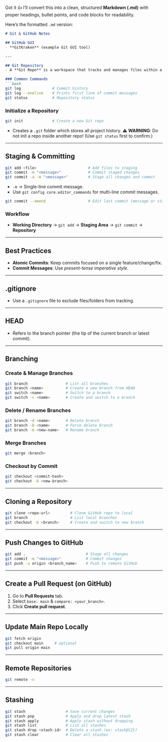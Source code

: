 Got it 👍 I’ll convert this into a clean, structured **Markdown (.md)** with proper headings, bullet points, and code blocks for readability.

Here’s the formatted `.md` version:

````markdown
# Git & GitHub Notes

## GitHub GUI
- **GitKraken** (example Git GUI tool)

---

## Git Repository
- A **Git Repo** is a workspace that tracks and manages files within a folder.

### Common Commands
```bash
git log              # Commit history
git log --oneline    # Prints first line of commit messages
git status           # Repository status
````

### Initialize a Repository

```bash
git init             # Create a new Git repo
```

* Creates a `.git` folder which stores all project history.
  ⚠️ **WARNING**: Do not init a repo inside another repo!
  (Use `git status` first to confirm.)

---

## Staging & Committing

```bash
git add <file>                       # Add files to staging
git commit -m "<message>"            # Commit staged changes
git commit -a -m "<message>"         # Stage all changes and commit
```

* `-m` → Single-line commit message.
* Use `git config core.editor_commands` for multi-line commit messages.

```bash
git commit --amend                   # Edit last commit (message or staged files)
```

### Workflow

* **Working Directory** → `git add` → **Staging Area** → `git commit` → **Repository**

---

## Best Practices

* **Atomic Commits**: Keep commits focused on a single feature/change/fix.
* **Commit Messages**: Use *present-tense imperative style*.

---

## .gitignore

* Use a `.gitignore` file to exclude files/folders from tracking.

---

## HEAD

* Refers to the branch pointer (the tip of the current branch or latest commit).

---

## Branching

### Create & Manage Branches

```bash
git branch                 # List all branches
git branch <name>          # Create a new branch from HEAD
git switch <name>          # Switch to a branch
git switch -c <name>       # Create and switch to a branch
```

### Delete / Rename Branches

```bash
git branch -d <name>       # Delete branch
git branch -D <name>       # Force delete branch
git branch -m <new-name>   # Rename branch
```

### Merge Branches

```bash
git merge <branch>
```

### Checkout by Commit

```bash
git checkout <commit-hash>
git checkout -b <new-branch>
```

---

## Cloning a Repository

```bash
git clone <repo-url>         # Clone GitHub repo to local
git branch                   # List local branches
git checkout -b <branch>     # Create and switch to new branch
```

---

## Push Changes to GitHub

```bash
git add .                           # Stage all changes
git commit -m "<message>"           # Commit changes
git push -u origin <branch_name>    # Push to remote GitHub
```

---

## Create a Pull Request (on GitHub)

1. Go to **Pull Requests** tab.
2. Select `base: main` & `compare: <your_branch>`.
3. Click **Create pull request**.

---

## Update Main Repo Locally

```bash
git fetch origin
git checkout main     # optional
git pull origin main
```

---

## Remote Repositories

```bash
git remote -v
```

---

## Stashing

```bash
git stash                  # Save current changes
git stash pop              # Apply and drop latest stash
git stash apply            # Apply stash without dropping
git stash list             # List all stashes
git stash drop <stash-id>  # Delete a stash (ex: stash@{2})
git stash clear            # Clear all stashes
```


